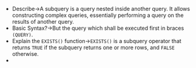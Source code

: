 - Describe→A subquery is a query nested inside another query. It allows constructing complex queries, essentially performing a query on the results of another query.
- Basic Syntax?→But the query which shall be executed first in braces `(QUERY)`. 
- Explain the `EXISTS()` function→`EXISTS()` is a subquery operator that returns `TRUE` if the subquery returns one or more rows, and `FALSE` otherwise.
- 
